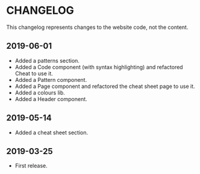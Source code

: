 # CHANGELOG

This changelog represents changes to the website code, not the content.

## 2019-06-01

- Added a patterns section.
- Added a Code component (with syntax highlighting) and refactored Cheat to use it.
- Added a Pattern component.
- Added a Page component and refactored the cheat sheet page to use it.
- Added a colours lib.
- Added a Header component.

## 2019-05-14

- Added a cheat sheet section.

## 2019-03-25

- First release.